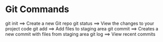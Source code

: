 # Git Commands
git init ==> Create a new Git repo
git status ==> View the changes to your project code
git add ==> Add files to staging area 
git commit ==> Creates a new commit with files from staging area
git log ==> View recent commits
